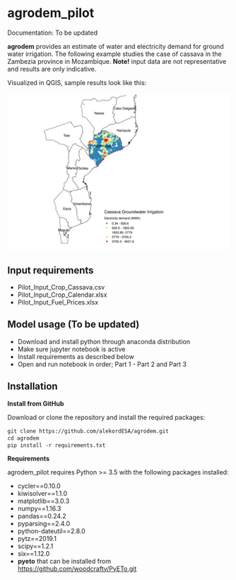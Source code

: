 # agrodem_pilot

Documentation: To be updated

**agrodem** provides an estimate of water and electricity demand for ground water irrigation.
The following example studies the case of cassava in the Zambezia province in Mozambique.
**Note!** input data are not representative and results are only indicative.

Visualized in QGIS, sample results look like this:

![SampleResult](SampleResult.png)

## Input requirements
- Pilot_Input_Crop_Cassava.csv 
- Pilot_Input_Crop_Calendar.xlsx
- Pilot_Input_Fuel_Prices.xlsx

## Model usage (To be updated)

- Download and install python through anaconda distribution 
- Make sure jupyter notebook is active
- Install requirements as described below
- Open and run notebook in order; Part 1 - Part 2 and Part 3

## Installation

**Install from GitHub**

Download or clone the repository and install the required packages:

```
git clone https://github.com/alekordESA/agrodem.git
cd agrodem
pip install -r requirements.txt
```

**Requirements**

agrodem_pilot requires Python >= 3.5 with the following packages installed:
- cycler==0.10.0
- kiwisolver==1.1.0
- matplotlib==3.0.3
- numpy==1.16.3
- pandas==0.24.2
- pyparsing==2.4.0
- python-dateutil==2.8.0
- pytz==2019.1
- scipy==1.2.1
- six==1.12.0
- **pyeto** that can be installed from https://github.com/woodcrafty/PyETo.git
